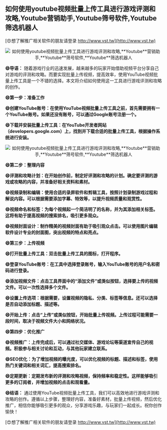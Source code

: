 ## **如何使用youtube视频批量上传工具进行游戏评测和攻略,**Youtube**营销助手,**Youtube**筛号软件,**Youtube**筛选机器人**

[😍想了解推广相关软件的朋友请登录 http://www.vst.tw](http://www.vst.tw)

 <center><img src="https://vst.tw/MP4/tuiguang/png/6.png" alt="如何使用youtube视频批量上传工具进行游戏评测和攻略,**Youtube**营销助手,**Youtube**筛号软件,**Youtube**筛选机器人"></center>

**😄导语：**
随着游戏行业的迅速发展，越来越多的玩家开始借助视频平台分享自己对游戏的评测和攻略。而要实现批量上传视频，提高效率，使用YouTube视频批量上传工具是一个不错的选择。本文将介绍如何使用这一工具进行游戏评测和攻略的创作。

**😄第一步：准备工作**

**😄创建YouTube账号：在使用YouTube视频批量上传工具之前，首先需要拥有一个YouTube账号。如果还没有账号，可以通过Google账号注册一个。**

**😄下载并安装批量上传工具：在YouTube开发者网站（developers.google.com）上，找到并下载合适的批量上传工具，根据操作系统进行安装。**

 <center><img src="https://vst.tw/MP4/tuiguang/png/2.png" alt="如何使用youtube视频批量上传工具进行游戏评测和攻略,**Youtube**营销助手,**Youtube**筛号软件,**Youtube**筛选机器人"></center>

**😄第二步：整理内容**

**😄评测和攻略计划：在开始创作前，制定好评测和攻略的计划。确定要评测的游戏或攻略的内容，并准备好相关资料和素材。**

**😄视频录制和编辑：使用合适的录屏软件和剪辑工具，按照计划录制游戏过程和解说内容。可以根据需要添加字幕、特效等，以提升视频质量和观赏性。**

**😄视频命名和标签：为每个视频起一个简洁明了的名称，并为其添加相关标签。这将有助于提高视频的搜索排名，吸引更多观众。**

**😄视频封面设计：制作精美的视频封面有助于吸引观众点击。可以使用图片编辑软件设计专业的封面图，突出视频的特点和亮点。**

**😄第三步：上传视频**

**😄打开批量上传工具：双击批量上传工具的图标，打开程序。**

**😄登录YouTube账号：在工具中选择登录账号，输入YouTube账号的用户名和密码进行登录。**

**😄添加视频文件：点击工具界面中的“添加文件”或类似按钮，选择要上传的视频文件。可以一次性选择多个文件。**

**😄设置上传选项：根据需要，设置视频的隐私、分类、标签等信息。还可以选择是否自动添加标题、描述等。**

**😄开始上传：点击“上传”或类似按钮，开始批量上传视频。上传过程可能需要一段时间，取决于视频文件大小和网络状况。**

**😄第四步：优化推广**

**😄视频推广：上传完成后，可以通过社交媒体、游戏论坛等渠道宣传自己的视频。积极参与相关讨论和互动，与其他玩家建立联系。**

**😄SEO优化：为了增加视频的曝光度，可以优化视频的标题、描述和标签，使用热门关键词和相关词汇，提高搜索排名。**

**😄定期更新：定期发布新的评测和攻略视频，保持频率和稳定性。这样能够吸引更多的订阅者，并增加视频的点击和观看量。**

**😄结语：**
通过使用YouTube视频批量上传工具，我们可以高效地进行游戏评测和攻略的创作。遵循以上步骤，整理好内容，准备好素材，批量上传视频，然后优化推广，相信你能够吸引更多的观众，分享游戏乐趣，与玩家们一起成长。祝你创作愉快！

[😍想了解推广相关软件的朋友请登录 http://www.vst.tw](http://www.vst.tw)



